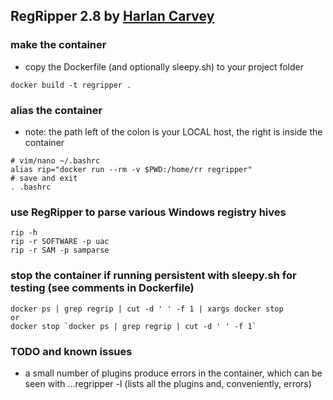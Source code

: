 ## RegRipper 2.8 by [Harlan Carvey](https://github.com/keydet89)

### make the container
- copy the Dockerfile (and optionally sleepy.sh) to your project folder
```
docker build -t regripper .
```

### alias the container
- note:  the path left of the colon is your LOCAL host, the right is inside the container
```
# vim/nano ~/.bashrc
alias rip="docker run --rm -v $PWD:/home/rr regripper"
# save and exit
. .bashrc
```

### use RegRipper to parse various Windows registry hives
```
rip -h
rip -r SOFTWARE -p uac
rip -r SAM -p samparse
```

### stop the container if running persistent with sleepy.sh for testing (see comments in Dockerfile)
```
docker ps | grep regrip | cut -d ' ' -f 1 | xargs docker stop
or
docker stop `docker ps | grep regrip | cut -d ' ' -f 1`
```

### TODO and known issues
- a small number of plugins produce errors in the container, which can be seen with ...regripper -l (lists all the plugins and, conveniently, errors)
